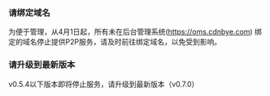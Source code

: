 
### 请绑定域名
为便于管理，从4月1日起，所有未在后台管理系统(https://oms.cdnbye.com) 绑定的域名停止提供P2P服务，请及时前往绑定域名，以免受到影响。

### 请升级到最新版本

v0.5.4以下版本即将停止服务，请升级到最新版本（v0.7.0）